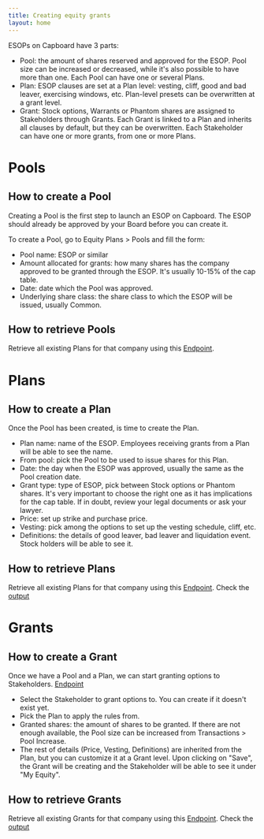 ```yaml
---
title: Creating equity grants
layout: home
---
```

ESOPs on Capboard have 3 parts:

- Pool: the amount of shares reserved and approved for the ESOP. Pool size can be increased or decreased, while it's also possible to have more than one. Each Pool can have one or several Plans. 
- Plan: ESOP clauses are set at a Plan level: vesting, cliff, good and bad leaver, exercising windows, etc. Plan-level presets can be overwritten at a grant level.
- Grant: Stock options, Warrants or Phantom shares are assigned to Stakeholders through Grants. Each Grant is linked to a Plan and inherits all clauses by default, but they can be overwritten. Each Stakeholder can have one or more grants, from one or more Plans.
# Pools
## How to create a Pool
Creating a Pool is the first step to launch an ESOP on Capboard. The ESOP should already be approved by your Board before you can create it.

To create a Pool, go to Equity Plans > Pools and fill the form:

- Pool name: ESOP or similar
- Amount allocated for grants: how many shares has the company approved to be granted through the ESOP. It's usually 10-15% of the cap table.
- Date: date which the Pool was approved.
- Underlying share class: the share class to which the ESOP will be issued, usually Common.

## How to retrieve Pools
Retrieve all existing Plans for that company using this [Endpoint](https://www.capboard.io/api/docs#/pools/get_api_pools).

# Plans
## How to create a Plan
Once the Pool has been created, is time to create the Plan.

- Plan name: name of the ESOP. Employees receiving grants from a Plan will be able to see the name.
- From pool: pick the Pool to be used to issue shares for this Plan.
- Date: the day when the ESOP was approved, usually the same as the Pool creation date.
- Grant type: type of ESOP, pick between Stock options or Phantom shares. It's very important to choose the right one as it has implications for the cap table. If in doubt, review your legal documents or ask your lawyer. 
- Price: set up strike and purchase price.
- Vesting: pick among the options to set up the vesting schedule, cliff, etc.
- Definitions: the details of good leaver, bad leaver and liquidation event. Stock holders will be able to see it.

## How to retrieve Plans
Retrieve all existing Plans for that company using this [Endpoint](https://www.capboard.io/api/docs#/equity_plans/get_api_equity_plans). Check the [output](https://www.capboard.io/api/docs#model-EquityPlan)

# Grants
## How to create a Grant
Once we have a Pool and a Plan, we can start granting options to Stakeholders. [Endpoint](https://www.capboard.io/api/docs#/grants/post_api_grants)
- Select the Stakeholder to grant options to. You can create if it doesn't exist yet.
- Pick the Plan to apply the rules from.
-  Granted shares: the amount of shares to be granted. If there are not enough available, the Pool size can be increased from Transactions > Pool Increase.
- The rest of details (Price, Vesting, Definitions) are inherited from the Plan, but you can customize it at a Grant level.
Upon clicking on "Save", the Grant will be creating and the Stakeholder will be able to see it under "My Equity".

## How to retrieve Grants
Retrieve all existing Grants for that company using this [Endpoint](https://www.capboard.io/api/docs#/grants/get_api_grants). Check the [output](https://www.capboard.io/api/docs#model-EquityGrant)